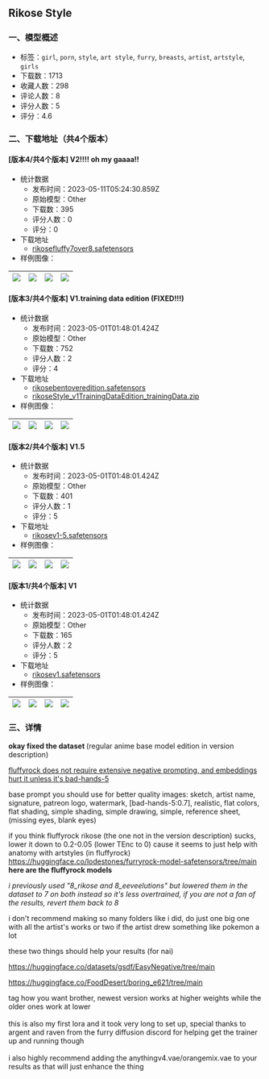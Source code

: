 ## Rikose Style
### 一、模型概述

- 标签：`girl`, `porn`, `style`, `art style`, `furry`, `breasts`, `artist`, `artstyle`, `girls`
- 下载数：1713
- 收藏人数：298
- 评论人数：8
- 评分人数：5
- 评分：4.6

### 二、下载地址（共4个版本）

#### [版本4/共4个版本] V2!!!! oh my gaaaa!!

- 统计数据
  - 发布时间：2023-05-11T05:24:30.859Z
  - 原始模型：Other
  - 下载数：395
  - 评分人数：0
  - 评分：0
- 下载地址
  - [rikosefluffy7over8.safetensors](https://civitai.com/api/download/models/59357)
- 样例图像：

| <img src="https://image.civitai.com/xG1nkqKTMzGDvpLrqFT7WA/4a72ffe2-0861-4685-a141-55942a90c300/width=450/648411.jpeg" /> | <img src="https://image.civitai.com/xG1nkqKTMzGDvpLrqFT7WA/72bb2dd7-6ad8-4742-c097-3ed27e59ec00/width=450/648413.jpeg" /> | <img src="https://image.civitai.com/xG1nkqKTMzGDvpLrqFT7WA/a6ac53ac-d1b4-45a6-f226-256e24b7df00/width=450/648417.jpeg" /> | <img src="https://image.civitai.com/xG1nkqKTMzGDvpLrqFT7WA/3edd9867-c8d1-4983-88a8-4c5a9c2b5300/width=450/648450.jpeg" /> |
| ---- | ---- | ---- | ---- |

#### [版本3/共4个版本] V1.training data edition (FIXED!!!)

- 统计数据
  - 发布时间：2023-05-01T01:48:01.424Z
  - 原始模型：Other
  - 下载数：752
  - 评分人数：2
  - 评分：4
- 下载地址
  - [rikosebentoveredition.safetensors](https://civitai.com/api/download/models/19311)
  - [rikoseStyle_v1TrainingDataEdition_trainingData.zip](https://civitai.com/api/download/models/19311?type=Training%20Data)
- 样例图像：

| <img src="https://image.civitai.com/xG1nkqKTMzGDvpLrqFT7WA/e4cfae6c-a321-43b7-48f8-aa4c004d6e00/width=450/207336.jpeg" /> | <img src="https://image.civitai.com/xG1nkqKTMzGDvpLrqFT7WA/b2a2794a-4061-4c4d-885c-09074c008c00/width=450/207337.jpeg" /> | <img src="https://image.civitai.com/xG1nkqKTMzGDvpLrqFT7WA/f3b1be64-8f6d-45f6-2ed5-30ce8c921500/width=450/207335.jpeg" /> | <img src="https://image.civitai.com/xG1nkqKTMzGDvpLrqFT7WA/14be7da8-091d-4f39-1a8c-aabd213df500/width=450/207334.jpeg" /> |
| ---- | ---- | ---- | ---- |

#### [版本2/共4个版本] V1.5

- 统计数据
  - 发布时间：2023-05-01T01:48:01.424Z
  - 原始模型：Other
  - 下载数：401
  - 评分人数：1
  - 评分：5
- 下载地址
  - [rikosev1-5.safetensors](https://civitai.com/api/download/models/14087)
- 样例图像：

| <img src="https://image.civitai.com/xG1nkqKTMzGDvpLrqFT7WA/b96433e5-0767-4328-396f-a2fa7a8ed100/width=450/137037.jpeg" /> | <img src="https://image.civitai.com/xG1nkqKTMzGDvpLrqFT7WA/ba546d78-04fd-47e0-1d9a-5f4c13e6d700/width=450/137036.jpeg" /> | <img src="https://image.civitai.com/xG1nkqKTMzGDvpLrqFT7WA/55b95d34-e8e3-452d-0f84-f7fa462be700/width=450/137035.jpeg" /> | <img src="https://image.civitai.com/xG1nkqKTMzGDvpLrqFT7WA/2a18e857-a6de-4ae2-f35c-b3547d86e700/width=450/137034.jpeg" /> |
| ---- | ---- | ---- | ---- |

#### [版本1/共4个版本] V1

- 统计数据
  - 发布时间：2023-05-01T01:48:01.424Z
  - 原始模型：Other
  - 下载数：165
  - 评分人数：2
  - 评分：5
- 下载地址
  - [rikosev1.safetensors](https://civitai.com/api/download/models/13314)
- 样例图像：

| <img src="https://image.civitai.com/xG1nkqKTMzGDvpLrqFT7WA/5187c48c-b809-4208-6eaf-6cbaa3ff3200/width=450/128743.jpeg" /> | <img src="https://image.civitai.com/xG1nkqKTMzGDvpLrqFT7WA/21eb2d51-902c-47bb-678d-4c876a07f400/width=450/128748.jpeg" /> | <img src="https://image.civitai.com/xG1nkqKTMzGDvpLrqFT7WA/c3f5a464-34ad-4d4c-1c11-5651da4c9f00/width=450/128747.jpeg" /> | <img src="https://image.civitai.com/xG1nkqKTMzGDvpLrqFT7WA/6e3eb0a7-9cd7-46bb-a33e-79a5f2019d00/width=450/128746.jpeg" /> |
| ---- | ---- | ---- | ---- |


### 三、详情
<p><strong>okay fixed the dataset </strong>(regular anime base model edition in version description)</p><p><u>fluffyrock does not require extensive negative prompting, and embeddings hurt it unless it's bad-hands-5</u></p><p>base prompt you should use for better quality images: sketch, artist name, signature, patreon logo, watermark, [bad-hands-5:0.7], realistic, flat colors, flat shading, simple shading, simple drawing, simple, reference sheet, (missing eyes, blank eyes)</p><p>if you think fluffyrock rikose (the one not in the version description) sucks, lower it down to 0.2-0.05 (lower TEnc to 0) cause it seems to just help with anatomy with artstyles (in fluffyrock) <a target="_blank" rel="ugc" href="https://huggingface.co/lodestones/furryrock-model-safetensors/tree/main">https://huggingface.co/lodestones/furryrock-model-safetensors/tree/main</a> <strong>here are the fluffyrock models</strong></p><p><em>i previously used "8_rikose and 8_eeveelutions" but lowered them in the dataset to 7 on both instead so it's less overtrained, if you are not a fan of the results, revert them back to 8</em></p><p>i don't recommend making so many folders like i did, do just one big one with all the artist's works or two if the artist drew something like pokemon a lot</p><p></p><p>these two things should help your results (for nai)</p><p><a target="_blank" rel="ugc" href="https://huggingface.co/datasets/gsdf/EasyNegative/tree/main">https://huggingface.co/datasets/gsdf/EasyNegative/tree/main</a></p><p><a target="_blank" rel="ugc" href="https://huggingface.co/FoodDesert/boring_e621/tree/main">https://huggingface.co/FoodDesert/boring_e621/tree/main</a></p><p>tag how you want brother, newest version works at higher weights while the older ones work at lower<br /><br />this is also my first lora and it took very long to set up, special thanks to argent and raven from the furry diffusion discord for helping get the trainer up and running though<br /><br />i also highly recommend adding the anythingv4.vae/orangemix.vae to your results as that will just enhance the thing</p>